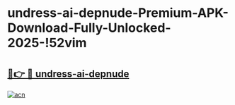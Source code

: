 # undress-ai-depnude-Premium-APK-Download-Fully-Unlocked-2025-!52vim

# <h2><a href="https://rai20i.esa.edu.pl?title=undress-ai-depnude&ref=52vim">🔗👉 🔴 undress-ai-depnude</a></h2>

[![acn](https://github.com/user-attachments/assets/0f9c940e-d8b0-45ae-aac7-cd30a18b3e1c)](https://rai20i.esa.edu.pl?title=undress-ai-depnude&ref=52vim)

